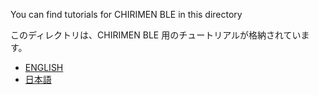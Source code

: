 You can find tutorials for CHIRIMEN BLE in this directory

このディレクトリは、CHIRIMEN BLE 用のチュートリアルが格納されています。
* [ENGLISH](EN)
* [日本語](JA)
